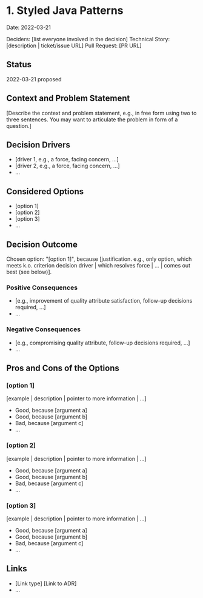 # 1. Styled Java Patterns

Date: 2022-03-21

Deciders: \[list everyone involved in the decision] <!-- optional --> Technical Story: \[description |
ticket/issue URL] <!-- optional --> Pull Request: \[PR URL] <!-- optional -->

## Status

2022-03-21 proposed

## Context and Problem Statement

\[Describe the context and problem statement, e.g., in free form using two to three sentences. You may want to
articulate the problem in form of a question.]

## Decision Drivers <!-- optional -->

-   \[driver 1, e.g., a force, facing concern, …]
-   \[driver 2, e.g., a force, facing concern, …]
-   … <!-- numbers of drivers can vary -->

## Considered Options

-   \[option 1]
-   \[option 2]
-   \[option 3]
-   … <!-- numbers of options can vary -->

## Decision Outcome

Chosen option: "\[option 1]", because \[justification. e.g., only option, which meets k.o. criterion decision
driver | which resolves force | … | comes out best (see below)].

### Positive Consequences <!-- optional -->

-   \[e.g., improvement of quality attribute satisfaction, follow-up decisions required, …]
-   …

### Negative Consequences <!-- optional -->

-   \[e.g., compromising quality attribute, follow-up decisions required, …]
-   …

## Pros and Cons of the Options <!-- optional -->

### \[option 1]

\[example | description | pointer to more information | …] <!-- optional -->

-   Good, because \[argument a]
-   Good, because \[argument b]
-   Bad, because \[argument c]
-   … <!-- numbers of pros and cons can vary -->

### \[option 2]

\[example | description | pointer to more information | …] <!-- optional -->

-   Good, because \[argument a]
-   Good, because \[argument b]
-   Bad, because \[argument c]
-   … <!-- numbers of pros and cons can vary -->

### \[option 3]

\[example | description | pointer to more information | …] <!-- optional -->

-   Good, because \[argument a]
-   Good, because \[argument b]
-   Bad, because \[argument c]
-   … <!-- numbers of pros and cons can vary -->

## Links <!-- optional -->

-   \[Link type] \[Link to ADR] <!-- example: Refined by [ADR-0005](0005-example.md) -->
-   … <!-- numbers of links can vary -->
